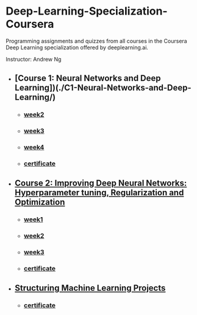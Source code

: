 # Deep-Learning-Specialization-Coursera

Programming assignments and quizzes from all courses in the Coursera Deep Learning specialization offered by deeplearning.ai.

Instructor: Andrew Ng

*   ##  [Course 1: Neural Networks and Deep Learning])(./C1-Neural-Networks-and-Deep-Learning/)
    *   ### [week2](./C1-Neural-Networks-and-Deep-Learning/Week2/)
    *   ### [week3](./C1-Neural-Networks-and-Deep-Learning/Week3/)
    *   ### [week4](./C1-Neural-Networks-and-Deep-Learning/Week4/)
    *   ### [certificate](./C1-Neural-Networks-and-Deep-Learning/Certificate.pdf)

*   ##  [Course 2: Improving Deep Neural Networks: Hyperparameter tuning, Regularization and Optimization](./C2-Improving-deep-neural-networks-Hyperparameter-tuning-Regularization-and-Optimization/)
    *   ### [week1](./C2-Improving-deep-neural-networks-Hyperparameter-tuning-Regularization-and-Optimization/Week1/)
    *   ### [week2](./C2-Improving-deep-neural-networks-Hyperparameter-tuning-Regularization-and-Optimization/Week2/)
    *   ### [week3](./C2-Improving-deep-neural-networks-Hyperparameter-tuning-Regularization-and-Optimization/Week3/)
    *   ### [certificate](./C2-Improving-deep-neural-networks-Hyperparameter-tuning-Regularization-and-Optimization/Certificate.pdf)

*   ##  [Structuring Machine Learning Projects](./C3-Structuring-Machine-Learning-Projects/)
    *   ### [certificate](./C3-Structuring-Machine-Learning-Projects/Certificate.pdf)